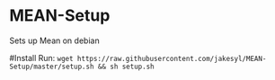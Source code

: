 MEAN-Setup
==========

Sets up Mean on debian

#Install
Run:
```wget https://raw.githubusercontent.com/jakesyl/MEAN-Setup/master/setup.sh && sh setup.sh ```
